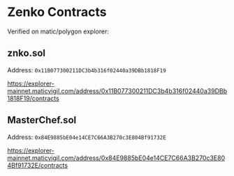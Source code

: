 # Zenko Contracts

Verified on matic/polygon explorer: 

## znko.sol

Address: `0x11B077300211DC3b4b316f02440a39DBb1818F19`

https://explorer-mainnet.maticvigil.com/address/0x11B077300211DC3b4b316f02440a39DBb1818F19/contracts

## MasterChef.sol

Address: `0x84E9885bE04e14CE7C66A3B270c3E804Bf91732E`

https://explorer-mainnet.maticvigil.com/address/0x84E9885bE04e14CE7C66A3B270c3E804Bf91732E/contracts
